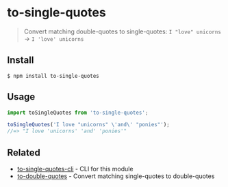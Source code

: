 # to-single-quotes

> Convert matching double-quotes to single-quotes: `I "love" unicorns` → `I 'love' unicorns`

## Install

```
$ npm install to-single-quotes
```

## Usage

```js
import toSingleQuotes from 'to-single-quotes';

toSingleQuotes('I love "unicorns" \'and\' "ponies"');
//=> "I love 'unicorns' 'and' 'ponies'"
```

## Related

- [to-single-quotes-cli](https://github.com/sindresorhus/to-single-quotes-cli) - CLI for this module
- [to-double-quotes](https://github.com/sindresorhus/to-double-quotes) - Convert matching single-quotes to double-quotes

